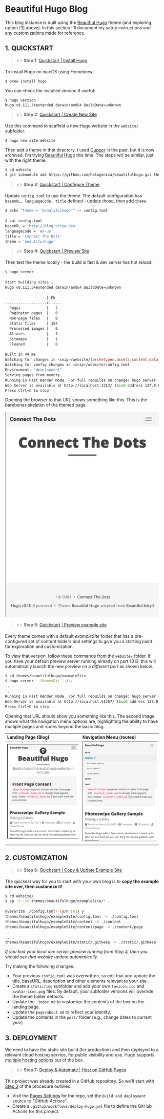 # Beautiful Hugo Blog

This blog instance is built using the [Beautfiul Hugo](https://themes.gohugo.io/themes/beautifulhugo/) theme (and exploring option (3) above). In this section I'll document my setup instructions and any customizations made for reference.

## 1. QUICKSTART

> 👉 **Step 1:** [Quickstart | Install Hugo](https://gohugo.io/getting-started/quick-start/)

To install Hugo on macOS using Homebrew:

```bash
$ brew install hugo
```

You can check the installed version if useful:

```
$ hugo version
hugo v0.111.3+extended darwin/amd64 BuildDate=unknown
```

> 👉 **Step 2:** [Quickstart | Create New Site](https://gohugo.io/getting-started/quick-start/)

Use this command to scaffold a new Hugo website in the `website/` subfolder.

```bash
$ hugo new site website
```

Then add a theme in that directory. I used [Cupper](https://github.com/zwbetz-gh/cupper-hugo-theme) in the past, but it is now archived. I'm trying [Beautiful Hugo](https://github.com/halogenica/beautifulhugo) this time. The steps will be similar, just with the right theme.

```bash
$ cd website
$ git submodule add https://github.com/halogenica/beautifulhugo.git themes/beautifulhugo
```

> 👉 **Step 3:** [Quickstart | Configure Theme](https://gohugo.io/getting-started/quick-start/)

Update `config.toml` to use the theme. The default configuration has `baseURL, languageCode, title` defined  - update those, then add `theme`.
```bash
$ echo "theme = 'beautifulhugo'" >> config.toml

$ cat config.toml            
baseURL = 'http://blog.nitya.dev'
languageCode = 'en-us'
title = 'Connect The Dots'
theme = 'beautifulhugo'

```

> 👉 **Step 4:** [Quickstart | Preview Site](https://gohugo.io/getting-started/quick-start/)

Then test the theme locally  - the build is fast & dev server has hot reload.

```bash
$ hugo server

Start building sites … 
hugo v0.111.3+extended darwin/amd64 BuildDate=unknown

                   | EN   
-------------------+------
  Pages            |   7  
  Paginator pages  |   0  
  Non-page files   |   0  
  Static files     | 184  
  Processed images |   0  
  Aliases          |   1  
  Sitemaps         |   1  
  Cleaned          |   0  

Built in 44 ms
Watching for changes in <snip>/website/{archetypes,assets,content,data,layouts,static,themes}
Watching for config changes in <snip>/website/config.toml
Environment: "development"
Serving pages from memory
Running in Fast Render Mode. For full rebuilds on change: hugo server --disableFastRender
Web Server is available at http://localhost:1313/ (bind address 127.0.0.1)
Press Ctrl+C to stop
```
Opening the browser to that URL shows something like this. This is the barebones skeleton of the themed page.

![Beautiful Hugo empty theme page](./static/01-quickstart.png)


> 👉 **Step 5:** [Quickstart | Preview example site](https://gohugo.io/getting-started/quick-start/)

Every theme comes with a default _exampleSite_ folder that has a pre-configured set of content folders and settings to give you a starting point for exploration and customization.

To _view_ that version, follow these commands from the `website/` folder. If you have your default preview server running already on port 1313, this will automatically launch the new preview on a _different port_ as shown below.

```bash
$ cd themes/beautifulhugo/exampleSite
$ hugo server --themesDir ../..
..
..
Running in Fast Render Mode. For full rebuilds on change: hugo server --disableFastRender
Web Server is available at http://localhost:51267/ (bind address 127.0.0.1)
Press Ctrl+C to stop
```

Opening that URL should show you something like this. The second image shows what the navigation menu options are, highlighting the ability to have multiple pages and routes beyond the basic blog.

| Landing Page (Blog)| Navigation Menu (routes)|
|:---|:---|
|![](./static/02-preview-landing.png) |![](./static/02-preview-menu.png) |
| | |


## 2. CUSTOMIZATION

> 👉 **Step 6:** [Quickstart | Copy & Update Example Site](https://gohugo.io/getting-started/quick-start/)

The quickest way for you to start with your own blog is to **copy the example site over, then customize it!**

```bash
$ cd website/
$ cp -r -iv themes/beautifulhugo/exampleSite/* . 

overwrite ./config.toml? (y/n [n]) y
themes/beautifulhugo/exampleSite/config.toml -> ./config.toml
themes/beautifulhugo/exampleSite/content -> ./content
themes/beautifulhugo/exampleSite/content/page -> ./content/page
..
..
themes/beautifulhugo/exampleSite/static/.gitkeep -> ./static/.gitkeep
```

_If you had your local dev server preview running from Step 4, then you should see that website update automatically_.

Try making the following changes:

 * Your previous `config.toml` was overwritten, so edit that and update the title, baseURL, description and other elements relevant to your site.
 * Create a `static/img` subfolder and add your own `favicon.ico` and `avatar-icon.png` files. By default, your subfolder versions will override the theme folder defaults.
 * Update the `_index.md` to customize the contents of the box on the landing page.
 * Update the `page/about.md` to reflect your identity.
 * Update the contents in the `post/` folder (e.g., change dates to current year)


## 3. DEPLOYMENT

We need to have the static site build (for production) and then deployed to a relevant cloud hosting service, for public visibility and use. Hugo supports [multiple hosting options](https://gohugo.io/hosting-and-deployment/hosting-on-github/) out of the box. 

> 👉 **Step 7:** [Deploy & Automate | Host on GitHub Pages](https://gohugo.io/hosting-and-deployment/hosting-on-github/)

This project was already created in a GitHub repository. So we'll start with [Step 3](https://gohugo.io/hosting-and-deployment/hosting-on-github/#procedure) of the procedure outlined.

 * Visit the [Pages Settings](https://github.com/nitya/blog/settings/pages) for the repo, set the `Build and deployment` source to _"GitHub Actions"_.
 * Create a `.github/workflows/deploy-hugo.yml` file to define the GitHub Actions for this project.